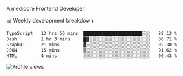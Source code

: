 A mediocre Frontend Developer.

📊 Weekly development breakdown
<!--START_SECTION:waka-->

```txt
TypeScript   13 hrs 56 mins  ██████████████████████░░░   88.13 %
Bash         1 hr 3 mins     █▓░░░░░░░░░░░░░░░░░░░░░░░   06.71 %
GraphQL      21 mins         ▓░░░░░░░░░░░░░░░░░░░░░░░░   02.30 %
JSON         15 mins         ▒░░░░░░░░░░░░░░░░░░░░░░░░   01.62 %
HTML         4 mins          ░░░░░░░░░░░░░░░░░░░░░░░░░   00.43 %
```

<!--END_SECTION:waka-->

<img src="https://gpvc.arturio.dev/iqbalfasri" alt="Profile views"/>
